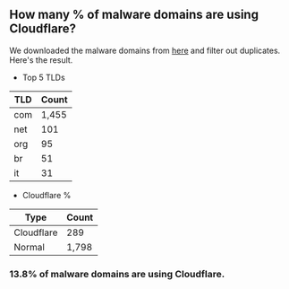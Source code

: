## How many % of malware domains are using Cloudflare?


We downloaded the malware domains from [here](https://urlhaus.abuse.ch) and filter out duplicates.
Here's the result.


[//]: # (start replacement)


- Top 5 TLDs

| TLD | Count |
| --- | --- |
| com | 1,455 |
| net | 101 |
| org | 95 |
| br | 51 |
| it | 31 |


- Cloudflare %

| Type | Count |
| --- | --- |
| Cloudflare | 289 |
| Normal | 1,798 |


### 13.8% of malware domains are using Cloudflare.